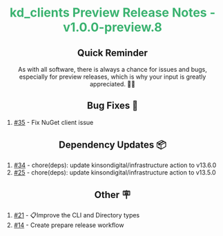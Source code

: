 <h1 align="center" style="color: mediumseagreen;font-weight: bold;">
kd_clients Preview Release Notes - v1.0.0-preview.8
</h1>

<h2 align="center" style="font-weight: bold;">Quick Reminder</h2>

<div align="center">

As with all software, there is always a chance for issues and bugs, especially for preview releases, which is why your input is greatly appreciated. 🙏🏼
</div>

<h2 align="center" style="font-weight: bold;">Bug Fixes 🐛</h2>

1. [#35](https://github.com/KinsonDigital/kd_clients/issues/35) -  Fix NuGet client issue

<h2 align="center" style="font-weight: bold;">Dependency Updates 📦</h2>

1. [#34](https://github.com/KinsonDigital/kd_clients/pull/34) - chore(deps): update kinsondigital/infrastructure action to v13.6.0
2. [#25](https://github.com/KinsonDigital/kd_clients/pull/25) - chore(deps): update kinsondigital/infrastructure action to v13.5.0

<h2 align="center" style="font-weight: bold;">Other 🪧</h2>

1. [#21](https://github.com/KinsonDigital/kd_clients/issues/21) - 📋Improve the CLI and Directory types
2. [#14](https://github.com/KinsonDigital/kd_clients/issues/14) - Create prepare release workflow
